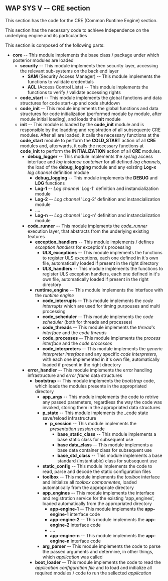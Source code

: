WAP SYS V -- CRE section
---
This section has the code for the CRE (Common Runtime Engine) section.

This section has the necessary code to achieve Independence on the underlying engine and its particularities

This section is composed of the following parts:

 * **core**  --  This module implements the base class / package under which posterior modules are loaded
    * **security**  --  This module implements then security layer, accessing the relevant sub-systems on the back end layer
        * **SAM**  (Security Access Manager)  --  This module implements the functions to validate credentials
        * **ACL**   (Access Control Lists)  --  This module implements the functions to verify / validate accessing rights
    * **code_start**  --  This module implements the global functions and data structures for code start-up and code shutdown
    * **code_init**  -- This module implements the global functions and data structures for code initialization (performed module by module, after module initial loading), and loads the **init** module
    * **init**  -- This module is loaded by the **code_init** module and is responsible by the loadding and registration of all subsequente CRE modules. After all are loaded, it calls the necessary functions at the **code_start** module to perform the **COLD_START** action of all **CRE** modules and, afterwards, it calls the necessary functions  at **code_init** to perform the **INITIALIZATION** action of all **CRE** modules.
        * **debug_logger**  --  This module implements the _syslog_ access interface and _log instance container_ for all defined _log channels_, the load of the **debug_logging** module and any existing **Log-x** _log channel_ definition module
            * **debug_logging**  --  This module implements the **DEBUG** and **LOG** functions
            * **Log-1**  --  _Log channel_ 'Log-1' definition and instancialization module
            * **Log-2**  --  _Log channel_ 'Log-2' definition and instancialization  module
            *  ....
            * **Log-n**  --  _Log channel_ 'Log-n' definition and instancialization module
        * **code_runner**  -- This module implements the _code_runner_ execution layer, that abstracts from the underlying existing features
            * **exception_handlers**  --  This module implements / defines _exception handlers_ for exception's processing
                * **ULS_exceptions**  --  This module implements the functions to register ULS exceptions, each one defined in it's own file, automatically loaded if present in the right directory
                * **ULS_handlers**  --  This module implements the functions to register ULS exception handlers, each one defined in it's own file, automatically loaded if present in the right directory
            * **runtime_engine**  --  This module implements the interface with the _runtime engine_
                * **code_interrupts**  --  This module implements the _code interrupts_ which are used for timing purpouses and multi processing
                * **code_scheduler**  --  This module implements the _code scheduler_ (both for threads and processes)
                * **code_threads**  --  This module implements the _thread's interface_ and the _code threads_
                * **code_processes**  --  This module implements the _process interface_ and the _code processes_
                * **code_interpreters**  --  This module implements the _generic interpreter interface_ and any specific _code interpreters_, with each one implemented in it's own file, automatically loaded if present in the right directory
        * **error_handler**  --  This module implements the error handling infrastructure and _error frame_ data structures
            * **bootstrap**  --  This module implements the _bootstrap_ code, which loads the modules presente in the appropriated directory
                * **app_args**  --  This module implements the code to retrive any passed parameters, regardless the way the code was invoked, storing them in the appropriated data structures
                * **p_state**  --  This module implements the _code state save/reload infrastructure
                    * **p_session**  --  This module implements the _presentation session_ code
                        * **base_static_class**  --  This module implements a base static class for subsequent use
                        * **base data_class**  --  This module implements a base data container class for subsequent use
                        * **base_std_class**  --  This module implements a base standard (instantiable) class for subsequent use
                * **static_config**  --  This module implements the code to read, parse and decode the static configuration files
                * **toolbox**  --  This module implements the _toolbox_ interface and initialize all _toolbox componentes_, loaded automatically from the appropriate directory
                * **app_engines**  --  This module implements the interface and registration service for the existing 'app_engines', loaded automatically from the appropriated directory
                    * **app-engine-1**  --  This module implements the **app-engine-1** interface code
                    * **app-engine-2**  --  This module implements the **app-engine-2** interface code
                    *   ....
                    * **app-engine-n**  --  This module implements the **app-engine-n** interface code
                * **arg_parser**  --  This module implements the code to parse the passed arguments and determine, in other things, which _application_ was called
            * **boot_loader**  --  This module implements the code to read the _application configuration file_ and to load and initialize all required modules / code to run the sellected _application_

 